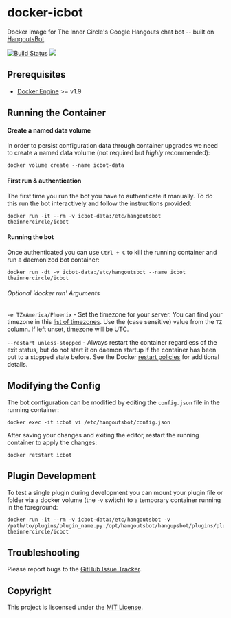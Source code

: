 docker-icbot
============

Docker image for The Inner Circle's Google Hangouts chat bot -- built on
[HangoutsBot](https://github.com/hangoutsbot/hangoutsbot).

[![Build Status](https://travis-ci.org/TheInnerCircleO/docker-icbot.svg?branch=master)](https://travis-ci.org/TheInnerCircleO/docker-icbot)
[![](https://images.microbadger.com/badges/image/theinnercircle/icbot.svg)](http://microbadger.com/#/images/theinnercircle/icbot "Get your own image badge on microbadger.com")

Prerequisites
-------------

  - [Docker Engine](https://www.docker.com) >= v1.9


Running the Container
---------------------

#### Create a named data volume

In order to persist configuration data through container upgrades we need to
create a named data volume (not required but _highly_ recommended):

    docker volume create --name icbot-data

#### First run & authentication

The first time you run the bot you have to authenticate it manually. To do
this run the bot interactively and follow the instructions provided:

    docker run -it --rm -v icbot-data:/etc/hangoutsbot theinnercircle/icbot

#### Running the bot

Once authenticated you can use `Ctrl + C` to kill the running container and run
a daemonized bot container:

    docker run -dt -v icbot-data:/etc/hangoutsbot --name icbot theinnercircle/icbot


###### Optional 'docker run' Arguments

`-e TZ=America/Phoenix` - Set the timezone for your server. You can find your timezone in this
                          [list of timezones](https://goo.gl/uy1J6q). Use the (case sensitive)
                          value from the `TZ` column. If left unset, timezone will be UTC.

`--restart unless-stopped` - Always restart the container regardless of the exit status, but do not
                             start it on daemon startup if the container has been put to a stopped
                             state before. See the Docker [restart policies](https://goo.gl/Y0dlDH)
                             for additional details.


Modifying the Config
--------------------

The bot configuration can be modified by editing the `config.json` file in the
running container:

    docker exec -it icbot vi /etc/hangoutsbot/config.json

After saving your changes and exiting the editor, restart the running container
to apply the changes:

    docker retstart icbot


Plugin Development
------------------

To test a single plugin during development you can mount your plugin file or
folder via a docker volume (the `-v` switch) to a temporary container running
in the foreground:

    docker run -it --rm -v icbot-data:/etc/hangoutsbot -v /path/to/plugins/plugin_name.py:/opt/hangoutsbot/hangupsbot/plugins/plugin_name.py theinnercircle/icbot

Troubleshooting
---------------

Please report bugs to the [GitHub Issue Tracker](https://github.com/TheInnerCircleO/docker-icbot/issues).

Copyright
---------

This project is liscensed under the [MIT License](https://github.com/TheInnerCircleO/docker-icbot/blob/master/LICENSE).
